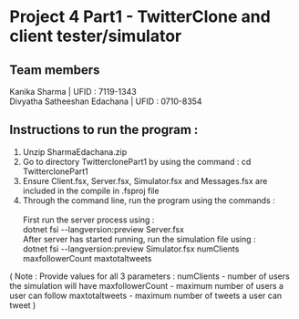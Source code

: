 # Project 4 Part1 - TwitterClone and client tester/simulator

## Team members
Kanika Sharma | UFID : 7119-1343 <br />
Divyatha Satheeshan Edachana | UFID : 0710-8354

## Instructions to run the program :
1. Unzip SharmaEdachana.zip						
2. Go to directory TwitterclonePart1 by using the command :
cd TwitterclonePart1
3. Ensure Client.fsx, Server.fsx, Simulator.fsx and Messages.fsx are included in the compile in .fsproj file						
4. Through the command line, run the program using the commands :		 <br />						
First run the server process using :  <br />
dotnet fsi --langversion:preview Server.fsx  <br />
After server has started running, run the simulation file using :  <br />
dotnet fsi --langversion:preview Simulator.fsx numClients maxfollowerCount maxtotaltweets  <br />

( Note : Provide values for all 3 parameters :
numClients - number of users the simulation will have
maxfollowerCount - maximum number of users a user can follow
maxtotaltweets - maximum number of tweets a user can tweet )
